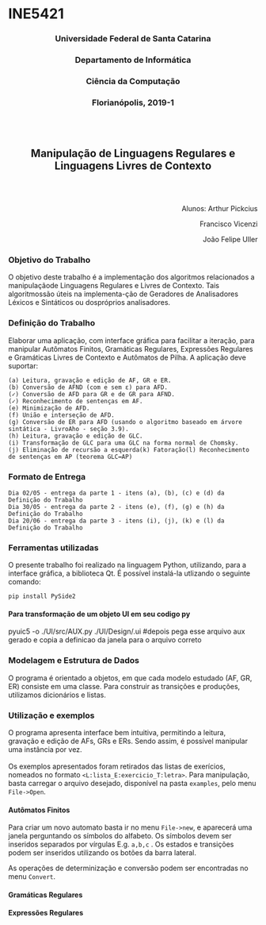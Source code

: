 # INE5421

<h3 align="center">Universidade Federal de Santa Catarina</h3>
<h3 align="center">Departamento de Informática</h3>
<h3 align="center">Ciência da Computação</h3>
<h3 align="center">Florianópolis, 2019-1</h3>

<br></br>

<h2 align="center">Manipulação de Linguagens Regulares e Linguagens Livres de Contexto</h2>
<br></br>

<p align="right">Alunos: Arthur Pickcius</p>
<p align="right">Francisco Vicenzi</p>
<p align="right">João Felipe Uller</p>




### Objetivo do Trabalho

O objetivo deste trabalho é a implementação dos algoritmos relacionados a manipulaçãode Linguagens Regulares e Livres de Contexto. Tais algoritmossão úteis na implementa-ção de Geradores de Analisadores Léxicos e Sintáticos ou dospróprios analisadores.

### Definição do Trabalho

Elaborar uma aplicação, com interface gráfica para facilitar a iteração, para manipular Autômatos Finitos, Gramáticas Regulares, Expressões Regulares e Gramáticas Livres de Contexto e Autômatos de Pilha. A aplicação deve suportar:

    (a) Leitura, gravação e edição de AF, GR e ER.
    (b) Conversão de AFND (com e sem ε) para AFD.
    (✓) Conversão de AFD para GR e de GR para AFND.
    (✓) Reconhecimento de sentenças em AF.
    (e) Minimização de AFD.
    (f) União e interseção de AFD.
    (g) Conversão de ER para AFD (usando o algoritmo baseado em árvore sintática - LivroAho - seção 3.9).
    (h) Leitura, gravação e edição de GLC.
    (i) Transformação de GLC para uma GLC na forma normal de Chomsky.
    (j) Eliminação de recursão a esquerda(k) Fatoração(l) Reconhecimento de sentenças em AP (teorema GLC↔AP)

### Formato de Entrega

    Dia 02/05 - entrega da parte 1 - itens (a), (b), (c) e (d) da Definição do Trabalho
    Dia 30/05 - entrega da parte 2 - itens (e), (f), (g) e (h) da Definição do Trabalho
    Dia 20/06 - entrega da parte 3 - itens (i), (j), (k) e (l) da Definição do Trabalho


### Ferramentas utilizadas
O presente trabalho foi realizado na linguagem Python, utilizando, para a interface gráfica, a biblioteca Qt. É possível instalá-la utlizando o seguinte comando:
```
pip install PySide2
```

#### Para transformação de um objeto UI em seu codigo py
pyuic5 -o ./UI/src/<name>AUX.py  ./UI/Design/<name>.ui  #depois pega esse arquivo aux gerado e copia a definicao da janela para o arquivo correto

### Modelagem e Estrutura de Dados
O programa é orientado a objetos, em que cada modelo estudado (AF, GR, ER) consiste em uma classe. Para construir as transições e produções, utilizamos dicionários e listas.

### Utilização e exemplos
O programa apresenta interface bem intuitiva, permitindo a leitura, gravação e edição de AFs, GRs e ERs. Sendo assim, é possível manipular uma instância por vez.
<br></br>
Os exemplos apresentados foram retirados das listas de exerícios, nomeados no formato ```<L:lista_E:exercicio_T:letra>```. Para manipulação, basta carregar o arquivo desejado, disponível na pasta ``` examples ```, pelo menu ```File->Open```.

#### Autômatos Finitos
Para criar um novo automato basta ir no menu ```File->new```, e aparecerá uma janela perguntando os símbolos do alfabeto. Os símbolos devem ser inseridos separados por vírgulas E.g. ```a,b,c``` .
Os estados e transições podem ser inseridos utilizando os botões da barra lateral.

As operações de determinização e conversão podem ser encontradas no menu ```Convert```.

#### Gramáticas Regulares


#### Expressões Regulares